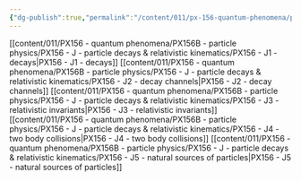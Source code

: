 ```yaml
---
{"dg-publish":true,"permalink":"/content/011/px-156-quantum-phenomena/px-156-b-particle-physics/px-156-j-particle-decays-and-relativistic-kinematics/j-particle-decays-and-relativistic-kinematics/","noteIcon":"1","created":"2025-08-27T13:14:00.760+01:00","updated":"2024-11-26T20:05:58.000+00:00"}
---
```


[[content/011/PX156 - quantum phenomena/PX156B - particle physics/PX156 - J -  particle decays & relativistic kinematics/PX156 - J1 - decays\|PX156 - J1 - decays]]
[[content/011/PX156 - quantum phenomena/PX156B - particle physics/PX156 - J -  particle decays & relativistic kinematics/PX156 - J2 - decay channels\|PX156 - J2 - decay channels]]
[[content/011/PX156 - quantum phenomena/PX156B - particle physics/PX156 - J -  particle decays & relativistic kinematics/PX156 - J3 - relativistic invariants\|PX156 - J3 - relativistic invariants]]
[[content/011/PX156 - quantum phenomena/PX156B - particle physics/PX156 - J -  particle decays & relativistic kinematics/PX156 - J4 - two body collisions\|PX156 - J4 - two body collisions]]
[[content/011/PX156 - quantum phenomena/PX156B - particle physics/PX156 - J -  particle decays & relativistic kinematics/PX156 - J5 - natural sources of particles\|PX156 - J5 - natural sources of particles]]